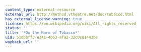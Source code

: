 ```yaml
---
content_type: external-resource
external_url: http://method.vtheatre.net/doc/tobacco.html
has_external_license_warning: true
license: https://en.wikipedia.org/wiki/All_rights_reserved
status: ''
title: '*On the Harm of Tobacco*'
uid: 51dbbff3-e341-4b63-afa2-32c0c81443be
wayback_url: ''
---
```

